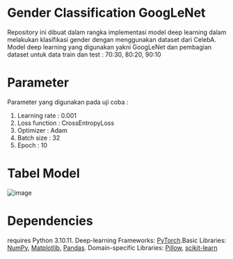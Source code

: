 # Gender Classification GoogLeNet
Repository ini dibuat dalam rangka implementasi model deep learning dalam melakukan klasifikasi gender dengan menggunakan dataset dari CelebA. Model deep learning yang digunakan yakni GoogLeNet dan pembagian dataset untuk data train dan test : 70:30, 80:20, 90:10

# Parameter
Parameter yang digunakan pada uji coba :
  1. Learning rate : 0.001
  2. Loss function : CrossEntropyLoss
  3. Optimizer : Adam
  4. Batch size : 32
  5. Epoch : 10

# Tabel Model
![image](https://github.com/eyeshieldbat/GenderClassificationGoogLeNet/assets/106160575/1994d49f-8579-43a5-a2d2-25dbfd08291e)

# Dependencies
requires Python 3.10.11. Deep-learning Frameworks: [PyTorch](https://pytorch.org/).Basic Libraries: [NumPy](https://numpy.org/), [Matplotlib](https://matplotlib.org/), [Pandas](https://pandas.pydata.org/). Domain-specific Libraries: [Pillow](https://python-pillow.org/), [scikit-learn](https://scikit-learn.org/)  

